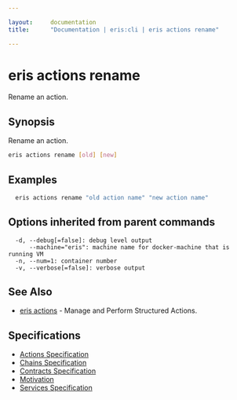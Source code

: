 ```yaml
---

layout:     documentation
title:      "Documentation | eris:cli | eris actions rename"

---
```


# eris actions rename

Rename an action.

## Synopsis

Rename an action.

```bash
eris actions rename [old] [new]
```

## Examples

```bash
  eris actions rename "old action name" "new action name"
```

## Options inherited from parent commands

```
  -d, --debug[=false]: debug level output
      --machine="eris": machine name for docker-machine that is running VM
  -n, --num=1: container number
  -v, --verbose[=false]: verbose output
```

## See Also

* [eris actions](https://docs.erisindustries.com/documentation/eris-cli/0.10.3/eris_actions/)	 - Manage and Perform Structured Actions.

## Specifications

* [Actions Specification](https://docs.erisindustries.com/documentation/eris-cli/0.10.3/actions_specification/)
* [Chains Specification](https://docs.erisindustries.com/documentation/eris-cli/0.10.3/chains_specification/)
* [Contracts Specification](https://docs.erisindustries.com/documentation/eris-cli/0.10.3/contracts_specification/)
* [Motivation](https://docs.erisindustries.com/documentation/eris-cli/0.10.3/motivation/)
* [Services Specification](https://docs.erisindustries.com/documentation/eris-cli/0.10.3/services_specification/)

